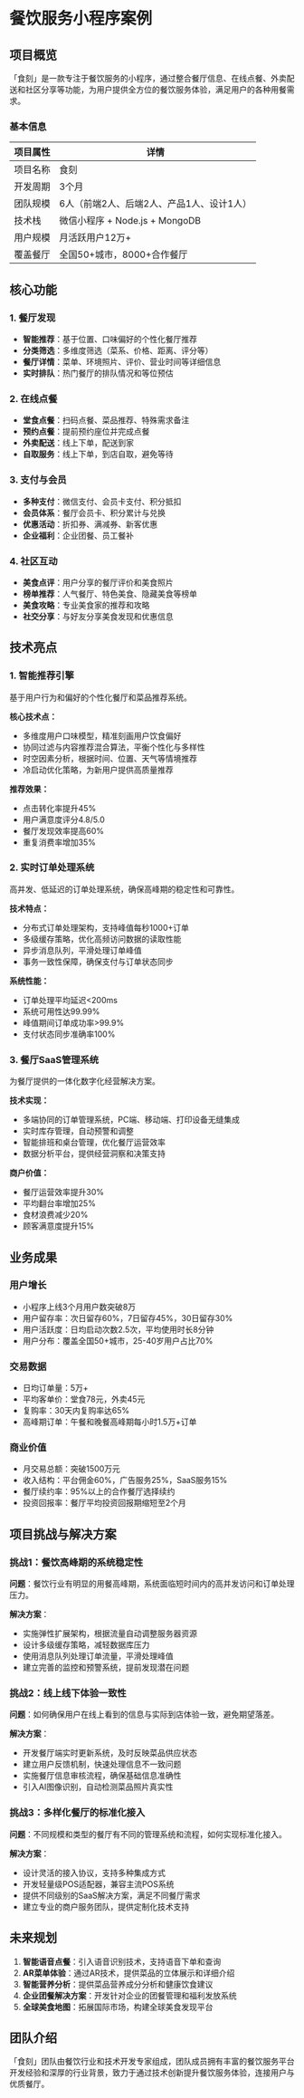 # 餐饮服务小程序案例

## 项目概览

「食刻」是一款专注于餐饮服务的小程序，通过整合餐厅信息、在线点餐、外卖配送和社区分享等功能，为用户提供全方位的餐饮服务体验，满足用户的各种用餐需求。

### 基本信息

| 项目属性 | 详情 |
| --- | --- |
| 项目名称 | 食刻 |
| 开发周期 | 3个月 |
| 团队规模 | 6人（前端2人、后端2人、产品1人、设计1人） |
| 技术栈 | 微信小程序 + Node.js + MongoDB |
| 用户规模 | 月活跃用户12万+ |
| 覆盖餐厅 | 全国50+城市，8000+合作餐厅 |

## 核心功能

### 1. 餐厅发现

- **智能推荐**：基于位置、口味偏好的个性化餐厅推荐
- **分类筛选**：多维度筛选（菜系、价格、距离、评分等）
- **餐厅详情**：菜单、环境照片、评价、营业时间等详细信息
- **实时排队**：热门餐厅的排队情况和等位预估

### 2. 在线点餐

- **堂食点餐**：扫码点餐、菜品推荐、特殊需求备注
- **预约点餐**：提前预约座位并完成点餐
- **外卖配送**：线上下单，配送到家
- **自取服务**：线上下单，到店自取，避免等待

### 3. 支付与会员

- **多种支付**：微信支付、会员卡支付、积分抵扣
- **会员体系**：餐厅会员卡、积分累计与兑换
- **优惠活动**：折扣券、满减券、新客优惠
- **企业福利**：企业团餐、员工餐补

### 4. 社区互动

- **美食点评**：用户分享的餐厅评价和美食照片
- **榜单推荐**：人气餐厅、特色美食、隐藏美食等榜单
- **美食攻略**：专业美食家的推荐和攻略
- **社交分享**：与好友分享美食发现和优惠信息

## 技术亮点

### 1. 智能推荐引擎

基于用户行为和偏好的个性化餐厅和菜品推荐系统。

**核心技术点：**

- 多维度用户口味模型，精准刻画用户饮食偏好
- 协同过滤与内容推荐混合算法，平衡个性化与多样性
- 时空因素分析，根据时间、位置、天气等情境推荐
- 冷启动优化策略，为新用户提供高质量推荐

**推荐效果：**

- 点击转化率提升45%
- 用户满意度评分4.8/5.0
- 餐厅发现效率提高60%
- 重复消费率增加35%

### 2. 实时订单处理系统

高并发、低延迟的订单处理系统，确保高峰期的稳定性和可靠性。

**技术特点：**

- 分布式订单处理架构，支持峰值每秒1000+订单
- 多级缓存策略，优化高频访问数据的读取性能
- 异步消息队列，平滑处理订单峰值
- 事务一致性保障，确保支付与订单状态同步

**系统性能：**

- 订单处理平均延迟<200ms
- 系统可用性达99.99%
- 峰值期间订单成功率>99.9%
- 支付状态同步准确率100%

### 3. 餐厅SaaS管理系统

为餐厅提供的一体化数字化经营解决方案。

**技术实现：**

- 多端协同的订单管理系统，PC端、移动端、打印设备无缝集成
- 实时库存管理，自动预警和调整
- 智能排班和桌台管理，优化餐厅运营效率
- 数据分析平台，提供经营洞察和决策支持

**商户价值：**

- 餐厅运营效率提升30%
- 平均翻台率增加25%
- 食材浪费减少20%
- 顾客满意度提升15%

## 业务成果

### 用户增长

- 小程序上线3个月用户数突破8万
- 用户留存率：次日留存60%，7日留存45%，30日留存30%
- 用户活跃度：日均启动次数2.5次，平均使用时长8分钟
- 用户分布：覆盖全国50+城市，25-40岁用户占比70%

### 交易数据

- 日均订单量：5万+
- 平均客单价：堂食78元，外卖45元
- 复购率：30天内复购率达65%
- 高峰期订单：午餐和晚餐高峰期每小时1.5万+订单

### 商业价值

- 月交易总额：突破1500万元
- 收入结构：平台佣金60%，广告服务25%，SaaS服务15%
- 餐厅续约率：95%以上的合作餐厅选择续约
- 投资回报率：餐厅平均投资回报期缩短至2个月

## 项目挑战与解决方案

### 挑战1：餐饮高峰期的系统稳定性

**问题**：餐饮行业有明显的用餐高峰期，系统面临短时间内的高并发访问和订单处理压力。

**解决方案**：
- 实施弹性扩展架构，根据流量自动调整服务器资源
- 设计多级缓存策略，减轻数据库压力
- 使用消息队列处理订单流量，平滑处理峰值
- 建立完善的监控和预警系统，提前发现潜在问题

### 挑战2：线上线下体验一致性

**问题**：如何确保用户在线上看到的信息与实际到店体验一致，避免期望落差。

**解决方案**：
- 开发餐厅端实时更新系统，及时反映菜品供应状态
- 建立用户反馈机制，快速处理信息不一致问题
- 实施餐厅信息审核流程，确保基础信息准确性
- 引入AI图像识别，自动检测菜品照片真实性

### 挑战3：多样化餐厅的标准化接入

**问题**：不同规模和类型的餐厅有不同的管理系统和流程，如何实现标准化接入。

**解决方案**：
- 设计灵活的接入协议，支持多种集成方式
- 开发轻量级POS适配器，兼容主流POS系统
- 提供不同级别的SaaS解决方案，满足不同餐厅需求
- 建立专业的商户服务团队，提供定制化技术支持

## 未来规划

1. **智能语音点餐**：引入语音识别技术，支持语音下单和查询
2. **AR菜单体验**：通过AR技术，提供菜品的立体展示和详细介绍
3. **智能营养分析**：提供菜品营养成分分析和健康饮食建议
4. **企业团餐解决方案**：开发针对企业的团餐管理和福利发放系统
5. **全球美食地图**：拓展国际市场，构建全球美食发现平台

## 团队介绍

「食刻」团队由餐饮行业和技术开发专家组成，团队成员拥有丰富的餐饮服务平台开发经验和深厚的行业背景，致力于通过技术创新提升餐饮服务体验，连接用户与优质餐厅。

